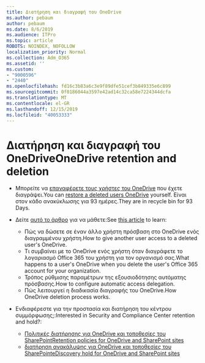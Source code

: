 ```yaml
---
title: Διατήρηση και διαγραφή του OneDrive
ms.author: pebaum
author: pebaum
ms.date: 8/6/2019
ms.audience: ITPro
ms.topic: article
ROBOTS: NOINDEX, NOFOLLOW
localization_priority: Normal
ms.collection: Adm_O365
ms.assetid: ''
ms.custom:
- "9000596"
- "2440"
ms.openlocfilehash: fd16c3b83a6c3e9f89dfe51cef3b849335e6c899
ms.sourcegitcommit: 0f0186044a3597e42ad14c32ca58e7224344dcfa
ms.translationtype: MT
ms.contentlocale: el-GR
ms.lasthandoff: 12/15/2019
ms.locfileid: "40053333"
---
```

# <a name="onedrive-retention-and-deletion"></a><span data-ttu-id="d9c16-102">Διατήρηση και διαγραφή του OneDrive</span><span class="sxs-lookup"><span data-stu-id="d9c16-102">OneDrive retention and deletion</span></span>

- <span data-ttu-id="d9c16-103">Μπορείτε να [επαναφέρετε τους χρήστες του OneDrive](https://docs.microsoft.com/onedrive/restore-deleted-onedrive) που έχετε διαγράψει.</span><span class="sxs-lookup"><span data-stu-id="d9c16-103">You can [restore a deleted users OneDrive](https://docs.microsoft.com/onedrive/restore-deleted-onedrive) yourself.</span></span> <span data-ttu-id="d9c16-104">Είναι στον κάδο ανακύκλωσης για 93 ημέρες.</span><span class="sxs-lookup"><span data-stu-id="d9c16-104">They are in recycle bin for 93 Days.</span></span> 

- <span data-ttu-id="d9c16-105">Δείτε [αυτό το άρθρο](https://docs.microsoft.com/onedrive/restore-deleted-onedrive) για να μάθετε:</span><span class="sxs-lookup"><span data-stu-id="d9c16-105">See [this article](https://docs.microsoft.com/onedrive/restore-deleted-onedrive) to learn:</span></span>
    - <span data-ttu-id="d9c16-106">Πώς να δώσετε σε έναν άλλο χρήστη πρόσβαση στο OneDrive ενός διαγραμμένου χρήστη.</span><span class="sxs-lookup"><span data-stu-id="d9c16-106">How to give another user access to a deleted user's OneDrive.</span></span>
    - <span data-ttu-id="d9c16-107">Τι συμβαίνει με το OneDrive ενός χρήστη όταν διαγράφετε το λογαριασμό Office 365 του χρήστη για τον οργανισμό σας.</span><span class="sxs-lookup"><span data-stu-id="d9c16-107">What happens to a user's OneDrive when you delete the user's Office 365 account for your organization.</span></span>
    - <span data-ttu-id="d9c16-108">Τρόπος ρύθμισης παραμέτρων της εξουσιοδότησης αυτόματης πρόσβασης.</span><span class="sxs-lookup"><span data-stu-id="d9c16-108">How to configure automatic access delegation.</span></span>
    - <span data-ttu-id="d9c16-109">Πώς λειτουργεί η διαδικασία διαγραφής του OneDrive.</span><span class="sxs-lookup"><span data-stu-id="d9c16-109">How OneDrive deletion process works.</span></span>

- <span data-ttu-id="d9c16-110">Ενδιαφέρεστε για την προστασία και διατήρηση του κέντρου συμμόρφωσης;:</span><span class="sxs-lookup"><span data-stu-id="d9c16-110">Interested in Security and Compliance Center retention and hold?:</span></span>
    - [<span data-ttu-id="d9c16-111">Πολιτικές διατήρησης για OneDrive και τοποθεσίες του SharePoint</span><span class="sxs-lookup"><span data-stu-id="d9c16-111">Retention policies for OneDrive and SharePoint sites</span></span>](https://docs.microsoft.com/office365/securitycompliance/retention-policies?redirectSourcePath=%252farticle%252f5e377752-700d-4870-9b6d-12bfc12d2423#content-in-onedrive-accounts-and-sharepoint-sites)
    - [<span data-ttu-id="d9c16-112">διατήρηση ανακάλυψης για OneDrive και τοποθεσίες του SharePoint</span><span class="sxs-lookup"><span data-stu-id="d9c16-112">eDiscovery hold for OneDrive and SharePoint sites</span></span>](https://docs.microsoft.com/office365/securitycompliance/ediscovery-cases#step-4-place-content-locations-on-hold)



